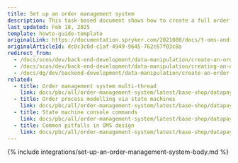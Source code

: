 ```yaml
---
title: Set up an order management system
description: This task-based document shows how to create a full order management process (OMS) using the Spryker state machine and then use it in your shop.
last_updated: Feb 18, 2025
template: howto-guide-template
originalLink: https://documentation.spryker.com/2021080/docs/t-oms-and-state-machines-spryker-commerce-os
originalArticleId: dc0c3c0d-c1af-4949-9645-762c67f03c8a
redirect_from:
  - /docs/scos/dev/back-end-development/data-manipulation/create-an-order-management-system-spryker-commerce-os.html
  - /docs/scos/dev/back-end-development/data-manipulation/creating-an-order-management-system-spryker-commerce-os.html
  - /docs/dg/dev/backend-development/data-manipulation/create-an-order-management-system-spryker-commerce-os.html
related:
  - title: Order management system multi-thread
    link: docs/pbc/all/order-management-system/latest/base-shop/datapayload-conversion/state-machine/order-management-system-multi-thread.html
  - title: Order process modelling via state machines
    link: docs/pbc/all/order-management-system/latest/base-shop/datapayload-conversion/state-machine/order-process-modelling-via-state-machines.html
  - title: State machine console commands
    link: docs/pbc/all/order-management-system/latest/base-shop/datapayload-conversion/state-machine/state-machine-console-commands.html
  - title: Common pitfalls in OMS design
    link: docs/pbc/all/order-management-system/latest/base-shop/datapayload-conversion/state-machine/common-pitfalls-in-oms-design.html
---
```


{% include integrations/set-up-an-order-management-system-body.md %}